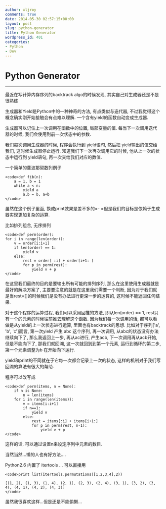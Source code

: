 ```yaml
---
author: xljroy
comments: true
date: 2014-05-30 02:57:15+00:00
layout: post
slug: python-generator
title: Python Generator
wordpress_id: 401
categories:
- Python
- Dev
---
```


# Python Generator





* * *




最近在写计算内存序列的backtrack algo的时候发现, 其实自己对生成器还是不是很熟练




生成器和Yield是Python中的一种神奇的方法, 有点类似与迭代器, 不过我觉得这个概念确实刚开始接触会有点难以理解. 一个含有yield的函数自动变成生成器.




生成器可以记住上一次调用在函数中的位置, 局部变量的值. 每当下一次调用迭代器的时候, 我们会使用到前一次状态中的参数.




我们每次调用生成器的时候, 程序会执行到 yield语句, 然后把 yield输出的值交给我们, 这时候生成器停止运行, 知道我们下一次再次调用它的时候, 他从上一次的状态中运行到 yield语句, 再一次交给我们对应的数值.




一个简单的斐波那契数列例子





    <code>def fib(n):
        a = 1, b = 1
        while a < n:
            yield a
            a,b = b, a+b
    </code>




虽然在这个例子里面, 换成print效果是差不多的=- =但是我们的目标是依赖于生成器实现更加复杂的运算.




比如排列组合, 无序排列





    <code>def perm(order):
    for i in range(len(order)):
        v = order[i:i+1]
        if len(order) == 1:
            yield v
        else:
            rest = order[ :i] + order[i+1: ]
            for p in perm(rest):
                yield v + p
    </code>




在这里我们最终的目的是要输出所有可能的排列序列, 那么在这里使用生成器就是最好的解决方案了, 主要要注意的就是在这里我们需要一个判断, 因为对于我们就是当rest=[]的时候我们是没有办法进行更深一步的运算的, 这时候不能返回任何结果.




对于这个程序的运算过程, 我们可以采用回推的方法, 即从len(order) == 1, rest只有一个的元素的时候往前推去理解这个函数. 因为我们每一次调用的话, 都可以看做是从yield的上一次状态进行运算, 里面也有backtrack的思想. 比如对于序列['a', 'b', 'c']而言, 第一次yield 产生 abc 这个序列, 再一次调用, 从abc的状态没有办法继续向下了, 那么我返回上一步, 再从ac进行, 产生acb, 下一次调用再从acb开始, 但是不能向下了, 那我们就回溯, 这一次就回到到第一个元素, 运行到循环的第二步, 第一个元素调整为b 在开始向下运行.




yield和print的不同就在于它每一次都会记录上一次的状态, 这样的机制对于我们写回溯的算法有很大的帮助.




程序可以改写成





    <code>def perm(items, n = None):  
        if n is None:  
            n = len(items)  
        for i in range(len(items)):  
            v = items[i:i+1]  
            if n==1:  
                yield v  
            else:  
                rest = items[:i] + items[i+1:]  
                for p in perm(rest, n-1):  
                    yield v + p
    </code>




这样的话, 可以通过设置n来设定序列中元素的数目.




当然当然...懒的人也有好方法....




Python2.6 内置了 itertools ... 可以直接用





    <code>print list(itertools.permutations([1,2,3,4],2))

    [(1, 2), (1, 3), (1, 4), (2, 1), (2, 3), (2, 4), (3, 1), (3, 2), (3, 4), (4, 1), (4, 2), (4, 3)]
    </code>




虽然我很喜欢这样...但是还是不能偷懒...
